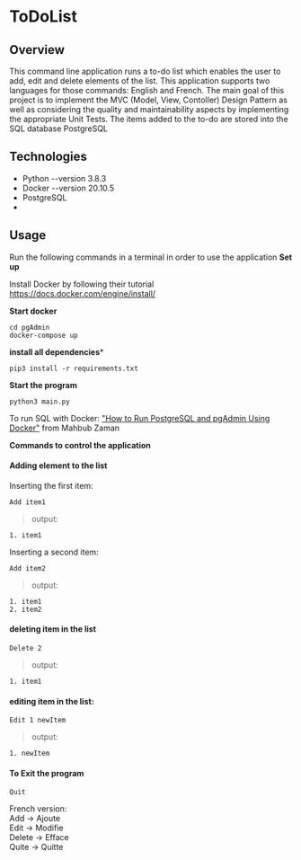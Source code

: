 # ToDoList

## Overview

This command line application runs a to-do list which enables the user to add, edit and delete elements of the list. This application supports two languages for those commands: English and French. The main goal of this project is to implement the MVC (Model, View, Contoller) Design Pattern as well as considering the quality and maintainability aspects by implementing the appropriate Unit Tests.
The items added to the to-do are stored into the SQL database PostgreSQL

## Technologies
* Python --version 3.8.3
* Docker --version 20.10.5
* PostgreSQL
*

## Usage

Run the following commands in a terminal in order to use the application
**Set up**

Install Docker by following their tutorial https://docs.docker.com/engine/install/

**Start docker**
```
cd pgAdmin
docker-compose up
```

**install all dependencies***
```
pip3 install -r requirements.txt
```

**Start the program**
```
python3 main.py
```


To run SQL with Docker: ["How to Run PostgreSQL and pgAdmin Using Docker"](https://towardsdatascience.com/how-to-run-postgresql-and-pgadmin-using-docker-3a6a8ae918b5) from Mahbub Zaman

**Commands to control the application**

#### Adding element to the list

Inserting the first item:
```
Add item1
```

> output:
```
1. item1
```


Inserting a second item:
```
Add item2
```

> output:
```
1. item1
2. item2
```

#### deleting item in the list

```
Delete 2
```

> output:

```
1. item1
```

#### editing item in the list:

```
Edit 1 newItem
```

> output:
```
1. newItem
```

#### To Exit the program
```
Quit
```

French version: \
Add -> Ajoute \
Edit -> Modifie \
Delete -> Efface \
Quite -> Quitte
